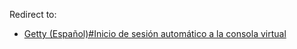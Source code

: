 Redirect to:

*   [Getty (Español)#Inicio de sesión automático a la consola virtual](/index.php/Getty_(Espa%C3%B1ol)#Inicio_de_sesi.C3.B3n_autom.C3.A1tico_a_la_consola_virtual "Getty (Español)")